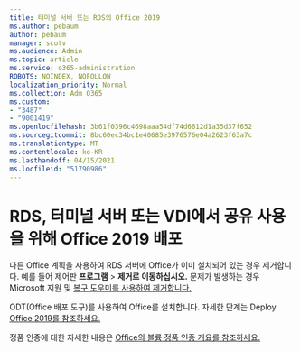```yaml
---
title: 터미널 서버 또는 RDS의 Office 2019
ms.author: pebaum
author: pebaum
manager: scotv
ms.audience: Admin
ms.topic: article
ms.service: o365-administration
ROBOTS: NOINDEX, NOFOLLOW
localization_priority: Normal
ms.collection: Adm_O365
ms.custom:
- "3487"
- "9001419"
ms.openlocfilehash: 3b61f0396c4698aaa54df74d6612d1a35d37f652
ms.sourcegitcommit: 8bc60ec34bc1e40685e3976576e04a2623f63a7c
ms.translationtype: MT
ms.contentlocale: ko-KR
ms.lasthandoff: 04/15/2021
ms.locfileid: "51790986"
---
```

# <a name="deploying-office-2019-for-shared-use-on-rds-terminal-server-or-vdi"></a>RDS, 터미널 서버 또는 VDI에서 공유 사용을 위해 Office 2019 배포

다른 Office 계획을 사용하여 RDS 서버에 Office가 이미 설치되어 있는 경우 제거합니다. 예를 들어 제어판 **프로그램**  >  **제거로 이동하십시오.** 문제가 발생하는 경우 Microsoft 지원 및 [복구 도우미를 사용하여 제거합니다.](https://aka.ms/SARA-OfficeUninstall-Alchemy) 

ODT(Office 배포 도구)를 사용하여 Office를 설치합니다. 자세한 단계는 Deploy [Office 2019를 참조하세요.](https://docs.microsoft.com/deployoffice/office2019/deploy)

정품 인증에 대한 자세한 내용은 [Office의 볼륨 정품 인증 개요를 참조하세요.](https://docs.microsoft.com/deployoffice/vlactivation/plan-volume-activation-of-office)